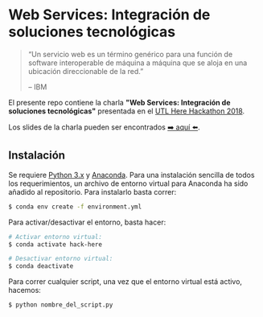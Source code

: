 # Web Services: Integración de soluciones tecnológicas

> “Un servicio web es un término genérico para una función de software interoperable de máquina a máquina que se aloja en una ubicación direccionable de la red.”
>
>– IBM

El presente repo contiene la charla **"Web Services: Integración de soluciones tecnológicas"** presentada en el [UTL Here Hackathon 2018](https://www.leonstartshere.xyz/).

Los slides de la charla pueden ser encontrados [➡️ aquí ⬅️](https://docs.google.com/presentation/d/e/2PACX-1vR9WmBKn5piddDpB03narIaDdRAsnWg-ZYZGzOd-kVvByo-G-sNIswH32hkJu9_lLx2vocacxmm7wyl/pub?start=false&loop=false&delayms=3000).


## Instalación

Se requiere [Python 3.x](https://www.python.org/downloads/) y [Anaconda](https://www.anaconda.com/download/). Para una instalación sencilla de todos los requerimientos, un archivo de entorno virtual para Anaconda ha sido añadido al repositorio. Para instalarlo basta correr:
```bash
$ conda env create -f environment.yml
```

Para activar/desactivar el entorno, basta hacer:
```bash
# Activar entorno virtual:
$ conda activate hack-here

# Desactivar entorno virtual:
$ conda deactivate
```

Para correr cualquier script, una vez que el entorno virtual está activo, hacemos:
```bash
$ python nombre_del_script.py
```
